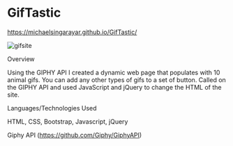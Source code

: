 # GifTastic

https://michaelsingarayar.github.io/GifTastic/


![gifsite](https://user-images.githubusercontent.com/43361200/48317256-826b3600-e5ac-11e8-83ff-256085807ff1.gif)





Overview

Using the GIPHY API I created a dynamic web page that populates with 10 animal gifs. You can add any other types of gifs to a set of button. Called on the GIPHY API and used JavaScript and jQuery to change the HTML of the site.

Languages/Technologies Used

HTML, CSS, Bootstrap, Javascript, jQuery

Giphy API (https://github.com/Giphy/GiphyAPI)



